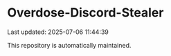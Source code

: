 # Overdose-Discord-Stealer

Last updated: 2025-07-06 11:44:39

This repository is automatically maintained.
